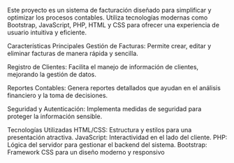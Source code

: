 Este proyecto es un sistema de facturación diseñado para simplificar y optimizar los procesos contables. Utiliza tecnologías modernas como Bootstrap, JavaScript, PHP, HTML y CSS para ofrecer una experiencia de usuario intuitiva y eficiente.

Características Principales
Gestión de Facturas: Permite crear, editar y eliminar facturas de manera rápida y sencilla.

Registro de Clientes: Facilita el manejo de información de clientes, mejorando la gestión de datos.

Reportes Contables: Genera reportes detallados que ayudan en el análisis financiero y la toma de decisiones.

Seguridad y Autenticación: Implementa medidas de seguridad para proteger la información sensible.

Tecnologías Utilizadas
HTML/CSS: Estructura y estilos para una presentación atractiva.
JavaScript: Interactividad en el lado del cliente.
PHP: Lógica del servidor para gestionar el backend del sistema.
Bootstrap: Framework CSS para un diseño moderno y responsivo